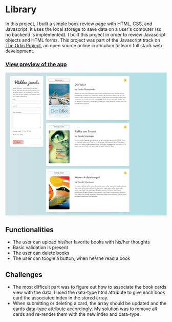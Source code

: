 # Library

In this project, I built a simple book review page with HTML, CSS, and Javascript. 
It uses the local storage to save data on a user's computer (so no backend is implemented).
I built this project in order to review Javascript objects and HTML forms. This project
was part of the Javascript track on [The Odin Project](https://www.theodinproject.com/lessons/library), an open source online curriculum to learn full stack web development.

### [View preview of the app](https://htmlpreview.github.io/?https://github.com/ngoc-truong/library/blob/master/index.html)
![Screenshot of book library page](https://github.com/ngoc-truong/library/blob/master/images/Screenshot_2020-04-30%20Screenshot.png)

## Functionalities
- The user can upload his/her favorite books with his/her thoughts
- Basic validation is present
- The user can delete books
- The user can toogle a button, when he/she read a book

## Challenges
- The most difficult part was to figure out how to associate the book cards view with the data. I used the data-type html attribute to give each book card the associated index in the 
stored array.
- When submitting or deleting a card, the array should be updated and the cards data-type attribute accordingly. My solution was to remove all cards and re-render them with the new index and data-type.
